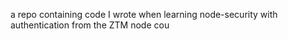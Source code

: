 a repo containing code I wrote when learning node-security with authentication from the ZTM node cou
